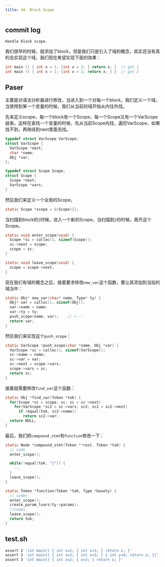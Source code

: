 ```yaml
---
title: 44. Block Scope
---
```


## commit log

```plaintext
Handle block scope.
```

我们很早的时候，就添加了block，但是我们只是引入了域的概念，其实还没有真的去实现这个域，我们现在希望实现下面的效果：

```c
int main () { int x = 1; {int x = 2; } return x; }  // get 1
int main () { int x = 1; {int x = 2; return x; } }  // get 2
```

## Paser

主要是对语法分析器进行修改，当进入到一个对每一个block，我们定义一个域，当使用到某一个变量的时候，我们从当前的域开始从内往外找。

先来定义scope，每一个block有一个Scope，每一个Scope又有一个VarScope链表。这样在查找一个变量的时候，先从当前Scope内找，遍历VarScope，如果找不到，再继续到next里面去找。

```c
typedef struct VarScope VarScope;
struct VarScope {
  VarScope *next;
  char *name;
  Obj *var;
};

typedef struct Scope Scope;
struct Scope {
  Scope *next;
  VarScope *vars;
}
```

然后我们来定义一个全局的Scope。

```c
static Scope *scope = &(Scope){};
```

当扫描到block的`{`时候，进入一个新的Scope，当扫描到`}`的时候，离开这个Scope。

```c
static void enter_scope(void) {
  Scope *sc = calloc(1, sizeof(Scope));
  sc->next = scope;
  scope = sc;
}

static void leave_scope(void) {
  scope = scope->next;
}
```

现在我们有域的概念之后，接着要求修改`new_var`这个函数，要让其添加到当掐的域当中：

```c
static Obj* new_var(char* name, Type* ty) {
  Obj* var = calloc(1, sizeof(Obj));
  var->name = name;
  var->ty = ty;
  push_scope(name, var);    // <---
  return var;
}
```

然后我们来实现这个`push_scope`：

```c
static VarScope *push_scope(char *name, Obj *var) {
  VarScope *sc = calloc(1, sizeof(VarScope));
  sc->name = name;
  sc->var = var;
  sc->next = scope->vars;
  scope->vars = sc;
  return sc;
}
```

接着就需要修改`find_var`这个函数：

```c
static Obj *find_var(Token *tok) {
  for(Scope *sc = scope; sc; sc = sc->next) 
    for(VarScope *sc2 = sc->vars; sc2; sc2 = sc2->next) 
      if (equal(tok, sc2->name))
        return sc2->var;
  return NULL;
}
```

最后，我们把`compound_stmt`和`function`修改一下：

```c
static Node *compound_stmt(Token **rest, Token *tok) {
  // code
  enter_scope();

  while(!equal(tok, "}")) {
    ...
  }
  leave_scope();
}

static Token *function(Token *tok, Type *basety) {
  // codes
  enter_scope();
  create_param_lvars(ty->params);
  //codes
  leave_scope();
  return tok;
}
```

## test.sh

```bash
assert 2 'int main() { int x=2; { int x=3; } return x; }'
assert 2 'int main() { int x=2; { int x=3; } { int y=4; return x; }}'
assert 3 'int main() { int x=2; { x=3; } return x; }'
```

‍
